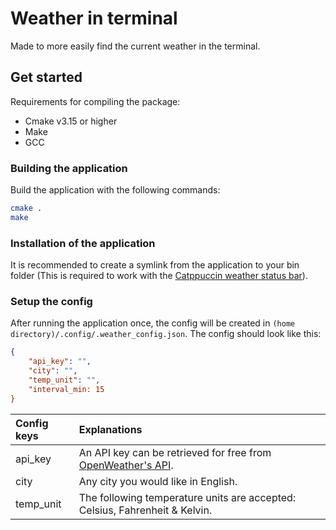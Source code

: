 # Weather in terminal
 
Made to more easily find the current weather in the terminal.

## Get started

Requirements for compiling the package:

* Cmake v3.15 or higher
* Make
* GCC

### Building the application

Build the application with the following commands: 
```sh
cmake .
make
```

### Installation of the application

[weather-extension]: https://github.com/PerssonAlbin/tmux
It is recommended to create a symlink from the application to your bin folder (This is required to work with the [Catppuccin weather status bar][weather-extension]).

### Setup the config

After running the application once, the config will be created in `(home directory)/.config/.weather_config.json`. The config should look like this:

```json
{
    "api_key": "",
    "city": "",
    "temp_unit": "",
    "interval_min: 15
}
```

[open-weather]: https://openweathermap.org/api/

| Config keys | Explanations                                                                 |
| :---------- | :--------------------------------------------------------------------------- |
| api_key     | An API key can be retrieved for free from [OpenWeather's API][open-weather]. |
| city        | Any city you would like in English.                                          |
| temp_unit   | The following temperature units are accepted: Celsius, Fahrenheit & Kelvin.  |


